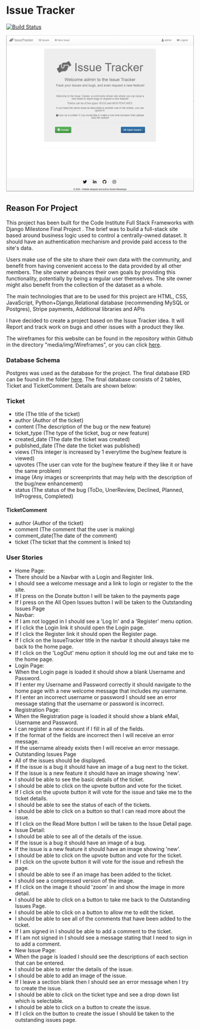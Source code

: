 # Issue Tracker 

[![Build Status](https://travis-ci.org/darrenmessenger/issuetracker.svg?branch=main)](https://travis-ci.org/darrenmessenger/issuetracker)

<img src="media/img/Main Page.png">

## Reason For Project

This project has been built for the Code Institute Full Stack Frameworks with Django Milestone Final Project .
The brief was to build a full-stack site based around business logic used to control a centrally-owned dataset. It should have an authentication mechanism and provide paid access to the site's data.

Users make use of the site to share their own data with the community, and benefit from having convenient access to the data provided by all other members.
The site owner advances their own goals by providing this functionality, potentially by being a regular user themselves. The site owner might also benefit 
from the collection of the dataset as a whole.

The main technologies that are to be used for this project are HTML, CSS, JavaScript, Python+Django,Relational database (recommending MySQL or Postgres), Stripe payments, Additional libraries and APIs

I have decided to create a project based on the Issue Tracker idea. It will Report and track work on bugs and other issues with a product they like.

The wireframes for this website can be found in the repository within Github in the directory "media/img/Wireframes", 
or you can click [here](https://github.com/darrenmessenger/issuetracker/tree/main/media/img/Wireframes).

### Database Schema
Postgres was used as the database for the project.
The final database ERD can be found in the folder [here](https://github.com/darrenmessenger/issuetracker/tree/main/media/img/ERD).
The final database consists of 2 tables, Ticket and TicketComment. Details are shown below: 

### Ticket
- title (The title of the ticket)
- author (Author of the ticket)
- content (The description of the bug or the new feature)
- ticket_type (The type of the ticket, bug or new feature)
- created_date (The date the ticket was created)
- published_date (The date the ticket was published)
- views (This integer is increased by 1 everytime the bug/new feature is viewed)
- upvotes (The user can vote for the bug/new feature if they like it or have the same problem)
- image (Any images or screenprints that may help with the description of the bug/new enhancement)
- status (The status of the bug (ToDo, UnerReview, Declined, Planned, InProgress, Completed)

#### TicketComment
- author (Author of the ticket)
- comment (The comment that the user is making)
- comment_date(The date of the comment)
- ticket (The ticket that the comment is linked to)

### User Stories

- Home Page:
- There should be a Navbar with a Login and Register link.
- I should see a welcome message and a link to login or register to the the site. 
- If I press on the Donate button I will be taken to the payments page
- If I press on the All Open Issues button I will be taken to the Outstanding Issues Page
- Navbar:
- If I am not logged in I should see a 'Log In' and a 'Register' menu option.
- If I click the Login link it should open the Login page. 
- If I click the Register link it should open the Register page. 
- If I click on the IssueTracker title in the navbar it should always take me back to the home page.
- If I click on the 'LogOut' menu option it should log me out and take me to the home page.
- Login Page:
- When the Login page is loaded it should show a blank Username and Password.
- If I enter my Username and Password correctly it should navigate to the home page with a new welcome message that includes my username.
- If I enter an incorrect username or password I should see an error message stating that the username or password is incorrect.
- Registration Page:
- When the Registration page is loaded it should show a blank eMail, Username and Password.
- I can register a new account if I fill in all of the fields. 
- If the format of the fields are incorrect then I will receive an error message.
- If the username already exists then I will receive an error message.
- Outstanding Issues Page
- All of the issues should be displayed.
- If the issue is a bug it should have an image of a bug next to the ticket.
- If the issue is a new feature it should have an image showing 'new'.
- I should be able to see the basic details of the ticket. 
- I should be able to click on the upvote button and vote for the ticket. 
- If I click on the upvote button it will vote for the issue and take me to the ticket details. 
- I should be able to see the status of each of the tickets. 
- I should be able to click on a button so that I can read more about the issue. 
- If I click on the Read More button I will be taken to the Issue Detail page.
- Issue Detail:
- I should be able to see all of the details of the issue. 
- If the issue is a bug it should have an image of a bug.
- If the issue is a new feature it should have an image showing 'new'.
- I should be able to click on the upvote button and vote for the ticket. 
- If I click on the upvote button it will vote for the issue and refresh the page. 
- I should be able to see if an image has been added to the ticket. 
- I should see a compressed version of the image.
- If I click on the image it should 'zoom' in and show the image in more detail. 
- I should be able to click on a button to take me back to the Outstanding Issues Page.
- I should be able to click on a button to allow me to edit the ticket. 
- I should be able to see all of the comments that have been added to the ticket. 
- If I am signed in I should be able to add a comment to the ticket. 
- If I am not signed in I should see a message stating that I need to sign in to add a comment. 
- New Issue Page:
- When the page is loaded I should see the descriptions of each section that can be entered. 
- I should be able to enter the details of the issue.
- I should be able to add an image of the issue.
- If I leave a section blank then I should see an error message when I try to create the issue.
- I should be able to click on the ticket type and see a drop down list which is selectable.
- I should be able to click on a button to create the issue. 
- If I click on the button to create the issue I should be taken to the outstanding issues page.






